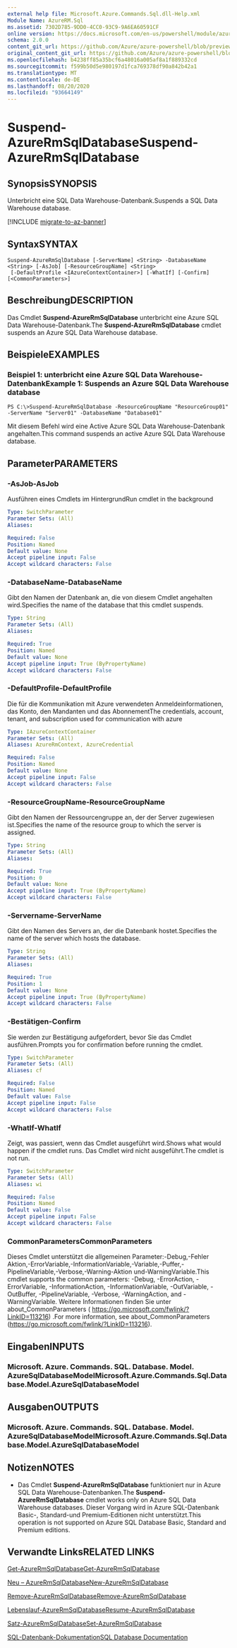 ```yaml
---
external help file: Microsoft.Azure.Commands.Sql.dll-Help.xml
Module Name: AzureRM.Sql
ms.assetid: 7302D785-9DD0-4CC0-93C9-9A6EA60591CF
online version: https://docs.microsoft.com/en-us/powershell/module/azurerm.sql/suspend-azurermsqldatabase
schema: 2.0.0
content_git_url: https://github.com/Azure/azure-powershell/blob/preview/src/ResourceManager/Sql/Commands.Sql/help/Suspend-AzureRmSqlDatabase.md
original_content_git_url: https://github.com/Azure/azure-powershell/blob/preview/src/ResourceManager/Sql/Commands.Sql/help/Suspend-AzureRmSqlDatabase.md
ms.openlocfilehash: b4238ff85a35bcf6a48016a005af8a1f889332cd
ms.sourcegitcommit: f599b50d5e980197d1fca769378df90a842b42a1
ms.translationtype: MT
ms.contentlocale: de-DE
ms.lasthandoff: 08/20/2020
ms.locfileid: "93664149"
---
```

# <span data-ttu-id="97026-101">Suspend-AzureRmSqlDatabase</span><span class="sxs-lookup"><span data-stu-id="97026-101">Suspend-AzureRmSqlDatabase</span></span>

## <span data-ttu-id="97026-102">Synopsis</span><span class="sxs-lookup"><span data-stu-id="97026-102">SYNOPSIS</span></span>
<span data-ttu-id="97026-103">Unterbricht eine SQL Data Warehouse-Datenbank.</span><span class="sxs-lookup"><span data-stu-id="97026-103">Suspends a SQL Data Warehouse database.</span></span>

[!INCLUDE [migrate-to-az-banner](../../includes/migrate-to-az-banner.md)]

## <span data-ttu-id="97026-104">Syntax</span><span class="sxs-lookup"><span data-stu-id="97026-104">SYNTAX</span></span>

```
Suspend-AzureRmSqlDatabase [-ServerName] <String> -DatabaseName <String> [-AsJob] [-ResourceGroupName] <String>
 [-DefaultProfile <IAzureContextContainer>] [-WhatIf] [-Confirm] [<CommonParameters>]
```

## <span data-ttu-id="97026-105">Beschreibung</span><span class="sxs-lookup"><span data-stu-id="97026-105">DESCRIPTION</span></span>
<span data-ttu-id="97026-106">Das Cmdlet **Suspend-AzureRmSqlDatabase** unterbricht eine Azure SQL Data Warehouse-Datenbank.</span><span class="sxs-lookup"><span data-stu-id="97026-106">The **Suspend-AzureRmSqlDatabase** cmdlet suspends an Azure SQL Data Warehouse database.</span></span>

## <span data-ttu-id="97026-107">Beispiele</span><span class="sxs-lookup"><span data-stu-id="97026-107">EXAMPLES</span></span>

### <span data-ttu-id="97026-108">Beispiel 1: unterbricht eine Azure SQL Data Warehouse-Datenbank</span><span class="sxs-lookup"><span data-stu-id="97026-108">Example 1: Suspends an Azure SQL Data Warehouse database</span></span>
```
PS C:\>Suspend-AzureRmSqlDatabase -ResourceGroupName "ResourceGroup01" -ServerName "Server01" -DatabaseName "Database01"
```

<span data-ttu-id="97026-109">Mit diesem Befehl wird eine Active Azure SQL Data Warehouse-Datenbank angehalten.</span><span class="sxs-lookup"><span data-stu-id="97026-109">This command suspends an active Azure SQL Data Warehouse database.</span></span>

## <span data-ttu-id="97026-110">Parameter</span><span class="sxs-lookup"><span data-stu-id="97026-110">PARAMETERS</span></span>

### <span data-ttu-id="97026-111">-AsJob</span><span class="sxs-lookup"><span data-stu-id="97026-111">-AsJob</span></span>
<span data-ttu-id="97026-112">Ausführen eines Cmdlets im Hintergrund</span><span class="sxs-lookup"><span data-stu-id="97026-112">Run cmdlet in the background</span></span>
```yaml
Type: SwitchParameter
Parameter Sets: (All)
Aliases:

Required: False
Position: Named
Default value: None
Accept pipeline input: False
Accept wildcard characters: False
```

### <span data-ttu-id="97026-113">-DatabaseName</span><span class="sxs-lookup"><span data-stu-id="97026-113">-DatabaseName</span></span>
<span data-ttu-id="97026-114">Gibt den Namen der Datenbank an, die von diesem Cmdlet angehalten wird.</span><span class="sxs-lookup"><span data-stu-id="97026-114">Specifies the name of the database that this cmdlet suspends.</span></span>

```yaml
Type: String
Parameter Sets: (All)
Aliases:

Required: True
Position: Named
Default value: None
Accept pipeline input: True (ByPropertyName)
Accept wildcard characters: False
```

### <span data-ttu-id="97026-115">-DefaultProfile</span><span class="sxs-lookup"><span data-stu-id="97026-115">-DefaultProfile</span></span>
<span data-ttu-id="97026-116">Die für die Kommunikation mit Azure verwendeten Anmeldeinformationen, das Konto, den Mandanten und das Abonnement</span><span class="sxs-lookup"><span data-stu-id="97026-116">The credentials, account, tenant, and subscription used for communication with azure</span></span>

```yaml
Type: IAzureContextContainer
Parameter Sets: (All)
Aliases: AzureRmContext, AzureCredential

Required: False
Position: Named
Default value: None
Accept pipeline input: False
Accept wildcard characters: False
```

### <span data-ttu-id="97026-117">-ResourceGroupName</span><span class="sxs-lookup"><span data-stu-id="97026-117">-ResourceGroupName</span></span>
<span data-ttu-id="97026-118">Gibt den Namen der Ressourcengruppe an, der der Server zugewiesen ist.</span><span class="sxs-lookup"><span data-stu-id="97026-118">Specifies the name of the resource group to which the server is assigned.</span></span>

```yaml
Type: String
Parameter Sets: (All)
Aliases:

Required: True
Position: 0
Default value: None
Accept pipeline input: True (ByPropertyName)
Accept wildcard characters: False
```

### <span data-ttu-id="97026-119">-Servername</span><span class="sxs-lookup"><span data-stu-id="97026-119">-ServerName</span></span>
<span data-ttu-id="97026-120">Gibt den Namen des Servers an, der die Datenbank hostet.</span><span class="sxs-lookup"><span data-stu-id="97026-120">Specifies the name of the server which hosts the database.</span></span>

```yaml
Type: String
Parameter Sets: (All)
Aliases:

Required: True
Position: 1
Default value: None
Accept pipeline input: True (ByPropertyName)
Accept wildcard characters: False
```

### <span data-ttu-id="97026-121">-Bestätigen</span><span class="sxs-lookup"><span data-stu-id="97026-121">-Confirm</span></span>
<span data-ttu-id="97026-122">Sie werden zur Bestätigung aufgefordert, bevor Sie das Cmdlet ausführen.</span><span class="sxs-lookup"><span data-stu-id="97026-122">Prompts you for confirmation before running the cmdlet.</span></span>

```yaml
Type: SwitchParameter
Parameter Sets: (All)
Aliases: cf

Required: False
Position: Named
Default value: False
Accept pipeline input: False
Accept wildcard characters: False
```

### <span data-ttu-id="97026-123">-WhatIf</span><span class="sxs-lookup"><span data-stu-id="97026-123">-WhatIf</span></span>
<span data-ttu-id="97026-124">Zeigt, was passiert, wenn das Cmdlet ausgeführt wird.</span><span class="sxs-lookup"><span data-stu-id="97026-124">Shows what would happen if the cmdlet runs.</span></span>
<span data-ttu-id="97026-125">Das Cmdlet wird nicht ausgeführt.</span><span class="sxs-lookup"><span data-stu-id="97026-125">The cmdlet is not run.</span></span>

```yaml
Type: SwitchParameter
Parameter Sets: (All)
Aliases: wi

Required: False
Position: Named
Default value: False
Accept pipeline input: False
Accept wildcard characters: False
```

### <span data-ttu-id="97026-126">CommonParameters</span><span class="sxs-lookup"><span data-stu-id="97026-126">CommonParameters</span></span>
<span data-ttu-id="97026-127">Dieses Cmdlet unterstützt die allgemeinen Parameter:-Debug,-Fehler Aktion,-ErrorVariable,-InformationVariable,-Variable,-Puffer,-PipelineVariable,-Verbose,-Warning-Aktion und-WarningVariable.</span><span class="sxs-lookup"><span data-stu-id="97026-127">This cmdlet supports the common parameters: -Debug, -ErrorAction, -ErrorVariable, -InformationAction, -InformationVariable, -OutVariable, -OutBuffer, -PipelineVariable, -Verbose, -WarningAction, and -WarningVariable.</span></span> <span data-ttu-id="97026-128">Weitere Informationen finden Sie unter about_CommonParameters ( https://go.microsoft.com/fwlink/?LinkID=113216) .</span><span class="sxs-lookup"><span data-stu-id="97026-128">For more information, see about_CommonParameters (https://go.microsoft.com/fwlink/?LinkID=113216).</span></span>

## <span data-ttu-id="97026-129">Eingaben</span><span class="sxs-lookup"><span data-stu-id="97026-129">INPUTS</span></span>

### <span data-ttu-id="97026-130">Microsoft. Azure. Commands. SQL. Database. Model. AzureSqlDatabaseModel</span><span class="sxs-lookup"><span data-stu-id="97026-130">Microsoft.Azure.Commands.Sql.Database.Model.AzureSqlDatabaseModel</span></span>

## <span data-ttu-id="97026-131">Ausgaben</span><span class="sxs-lookup"><span data-stu-id="97026-131">OUTPUTS</span></span>

### <span data-ttu-id="97026-132">Microsoft. Azure. Commands. SQL. Database. Model. AzureSqlDatabaseModel</span><span class="sxs-lookup"><span data-stu-id="97026-132">Microsoft.Azure.Commands.Sql.Database.Model.AzureSqlDatabaseModel</span></span>

## <span data-ttu-id="97026-133">Notizen</span><span class="sxs-lookup"><span data-stu-id="97026-133">NOTES</span></span>
* <span data-ttu-id="97026-134">Das Cmdlet **Suspend-AzureRmSqlDatabase** funktioniert nur in Azure SQL Data Warehouse-Datenbanken.</span><span class="sxs-lookup"><span data-stu-id="97026-134">The **Suspend-AzureRmSqlDatabase** cmdlet works only on Azure SQL Data Warehouse databases.</span></span> <span data-ttu-id="97026-135">Dieser Vorgang wird in Azure SQL-Datenbank Basic-, Standard-und Premium-Editionen nicht unterstützt.</span><span class="sxs-lookup"><span data-stu-id="97026-135">This operation is not supported on Azure SQL Database Basic, Standard and Premium editions.</span></span>

## <span data-ttu-id="97026-136">Verwandte Links</span><span class="sxs-lookup"><span data-stu-id="97026-136">RELATED LINKS</span></span>

[<span data-ttu-id="97026-137">Get-AzureRmSqlDatabase</span><span class="sxs-lookup"><span data-stu-id="97026-137">Get-AzureRmSqlDatabase</span></span>](./Get-AzureRmSqlDatabase.md)

[<span data-ttu-id="97026-138">Neu – AzureRmSqlDatabase</span><span class="sxs-lookup"><span data-stu-id="97026-138">New-AzureRmSqlDatabase</span></span>](./New-AzureRmSqlDatabase.md)

[<span data-ttu-id="97026-139">Remove-AzureRmSqlDatabase</span><span class="sxs-lookup"><span data-stu-id="97026-139">Remove-AzureRmSqlDatabase</span></span>](./Remove-AzureRmSqlDatabase.md)

[<span data-ttu-id="97026-140">Lebenslauf-AzureRmSqlDatabase</span><span class="sxs-lookup"><span data-stu-id="97026-140">Resume-AzureRmSqlDatabase</span></span>](./Resume-AzureRmSqlDatabase.md)

[<span data-ttu-id="97026-141">Satz-AzureRmSqlDatabase</span><span class="sxs-lookup"><span data-stu-id="97026-141">Set-AzureRmSqlDatabase</span></span>](./Set-AzureRmSqlDatabase.md)

[<span data-ttu-id="97026-142">SQL-Datenbank-Dokumentation</span><span class="sxs-lookup"><span data-stu-id="97026-142">SQL Database Documentation</span></span>](https://docs.microsoft.com/azure/sql-database/)


